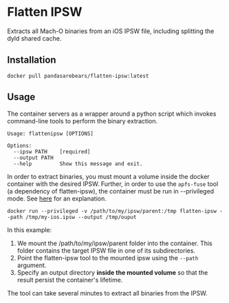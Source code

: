# Flatten IPSW

Extracts all Mach-O binaries from an iOS IPSW file, including splitting the dyld shared cache.

## Installation 

```
docker pull pandasarebears/flatten-ipsw:latest
```

## Usage

The container servers as a wrapper around a python script which invokes command-line tools to perform the binary extraction.

```
Usage: flattenipsw [OPTIONS]

Options:
  --ipsw PATH    [required]
  --output PATH
  --help         Show this message and exit.
```

In order to extract binaries, you must mount a volume inside the docker container with the desired IPSW. Further, in order to use the `apfs-fuse` tool (a dependency of flatten-ipsw), the container must be run in --privileged mode. See [here](https://github.com/s3fs-fuse/s3fs-fuse/issues/647) for an explanation. 

```
docker run --privileged -v /path/to/my/ipsw/parent:/tmp flatten-ipsw --path /tmp/my-ios.ipsw --output /tmp/ouput
```

In this example:

1. We mount the /path/to/my/ipsw/parent folder into the container. This folder contains the target IPSW file in one of its subdirectories. 
2. Point the flatten-ipsw tool to the mounted ipsw using the `--path` argument.
3. Specify an output directory __inside the mounted volume__ so that the result persist the container's lifetime.

The tool can take several minutes to extract all binaries from the IPSW.